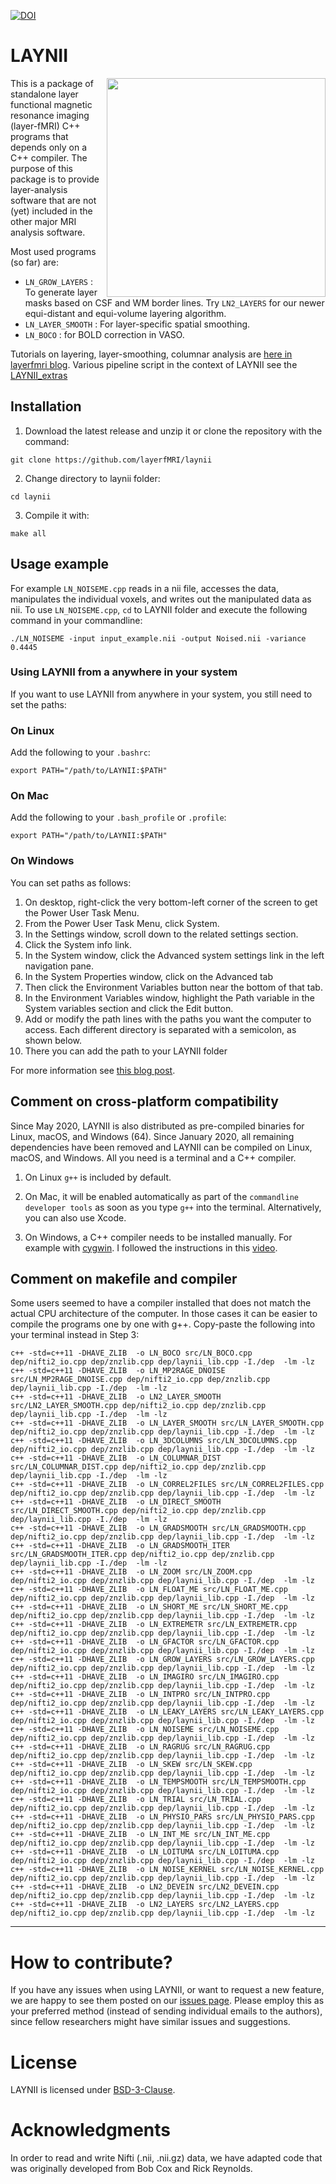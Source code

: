 [![DOI](https://zenodo.org/badge/DOI/10.5281/zenodo.3514297.svg)](https://doi.org/10.5281/zenodo.3514297)

# LAYNII
<img src="https://layerfmri.files.wordpress.com/2018/01/sensory_motor_grid.png" width=350 align="right" />

This is a package of standalone layer functional magnetic resonance imaging (layer-fMRI) C++ programs that depends only on a C++ compiler. The purpose of this package is to provide layer-analysis software that are not (yet) included in the other major MRI analysis software.

Most used programs (so far) are:
- `LN_GROW_LAYERS` : To generate layer masks based on CSF and WM border lines. Try `LN2_LAYERS` for our newer equi-distant and equi-volume layering algorithm.
- `LN_LAYER_SMOOTH` : For layer-specific spatial smoothing.
- `LN_BOCO` : for BOLD correction in VASO.

Tutorials on layering, layer-smoothing, columnar analysis are [here in layerfmri blog](https://layerfmri.com/category/code/).
Various pipeline script in the context of LAYNII see the [LAYNII_extras](https://github.com/ofgulban/LAYNII_extras)

## Installation
1. Download the latest release and unzip it or clone the repository with the command:
```
git clone https://github.com/layerfMRI/laynii
```

2. Change directory to laynii folder:
```
cd laynii
```

3. Compile it with:
```
make all
```

## Usage example
For example `LN_NOISEME.cpp` reads in a nii file, accesses the data, manipulates the individual voxels, and writes out the manipulated data as nii. To use `LN_NOISEME.cpp`, `cd` to LAYNII folder and execute the following command in your commandline:
```
./LN_NOISEME -input input_example.nii -output Noised.nii -variance 0.4445
```

### Using LAYNII from a anywhere in your system
If you want to use LAYNII from anywhere in your system, you still need to set the paths:

### On Linux
Add the following to your `.bashrc`:
```
export PATH="/path/to/LAYNII:$PATH"
```

### On Mac
Add the following to your `.bash_profile` or `.profile`:
```
export PATH="/path/to/LAYNII:$PATH"
```

### On Windows
You can set paths as follows:
1. On desktop, right-click the very bottom-left corner of the screen to get the Power User Task Menu.
2. From the Power User Task Menu, click System.
3. In the Settings window, scroll down to the related settings section.
4. Click the System info link.
5. In the System window, click the Advanced system settings link in the left navigation pane.
6. In the System Properties window, click on the Advanced tab
7. Then click the Environment Variables button near the bottom of that tab.
8. In the Environment Variables window, highlight the Path variable in the System variables section and click the Edit button.
9. Add or modify the path lines with the paths you want the computer to access. Each different directory is separated with a semicolon, as shown below.
10. There you can add the path to your LAYNII folder

For more information see [this blog post](https://layerfmri.com/2017/11/30/using-a-standalone-nii-i-o-in-c/).

## Comment on cross-platform compatibility
Since May 2020, LAYNII is also distributed as pre-compiled binaries for Linux, macOS, and Windows (64). 
Since January 2020, all remaining dependencies have been removed and LAYNII can be compiled on Linux, macOS, and Windows. All you need is a terminal and a C++ compiler.

1. On Linux `g++` is included by default.

2. On Mac, it will be enabled automatically as part of the `commandline developer tools` as soon as you type `g++` into the terminal. Alternatively, you can also use Xcode.

3. On Windows, a C++ compiler needs to be installed manually. For example with [cygwin](https://cygwin.com/). I followed the instructions in this [video](https://www.youtube.com/watch?v=DAlS4hF_PbY).

## Comment on makefile and compiler
Some users seemed to have a compiler installed that does not match the actual CPU architecture of the computer. In those cases it can be easier to compile the programs one by one with g++. Copy-paste the following into your terminal instead in Step 3:

```
c++ -std=c++11 -DHAVE_ZLIB  -o LN_BOCO src/LN_BOCO.cpp dep/nifti2_io.cpp dep/znzlib.cpp dep/laynii_lib.cpp -I./dep  -lm -lz
c++ -std=c++11 -DHAVE_ZLIB  -o LN_MP2RAGE_DNOISE src/LN_MP2RAGE_DNOISE.cpp dep/nifti2_io.cpp dep/znzlib.cpp dep/laynii_lib.cpp -I./dep  -lm -lz
c++ -std=c++11 -DHAVE_ZLIB  -o LN2_LAYER_SMOOTH src/LN2_LAYER_SMOOTH.cpp dep/nifti2_io.cpp dep/znzlib.cpp dep/laynii_lib.cpp -I./dep  -lm -lz
c++ -std=c++11 -DHAVE_ZLIB  -o LN_LAYER_SMOOTH src/LN_LAYER_SMOOTH.cpp dep/nifti2_io.cpp dep/znzlib.cpp dep/laynii_lib.cpp -I./dep  -lm -lz
c++ -std=c++11 -DHAVE_ZLIB  -o LN_3DCOLUMNS src/LN_3DCOLUMNS.cpp dep/nifti2_io.cpp dep/znzlib.cpp dep/laynii_lib.cpp -I./dep  -lm -lz
c++ -std=c++11 -DHAVE_ZLIB  -o LN_COLUMNAR_DIST src/LN_COLUMNAR_DIST.cpp dep/nifti2_io.cpp dep/znzlib.cpp dep/laynii_lib.cpp -I./dep  -lm -lz
c++ -std=c++11 -DHAVE_ZLIB  -o LN_CORREL2FILES src/LN_CORREL2FILES.cpp dep/nifti2_io.cpp dep/znzlib.cpp dep/laynii_lib.cpp -I./dep  -lm -lz
c++ -std=c++11 -DHAVE_ZLIB  -o LN_DIRECT_SMOOTH src/LN_DIRECT_SMOOTH.cpp dep/nifti2_io.cpp dep/znzlib.cpp dep/laynii_lib.cpp -I./dep  -lm -lz
c++ -std=c++11 -DHAVE_ZLIB  -o LN_GRADSMOOTH src/LN_GRADSMOOTH.cpp dep/nifti2_io.cpp dep/znzlib.cpp dep/laynii_lib.cpp -I./dep  -lm -lz
c++ -std=c++11 -DHAVE_ZLIB  -o LN_GRADSMOOTH_ITER src/LN_GRADSMOOTH_ITER.cpp dep/nifti2_io.cpp dep/znzlib.cpp dep/laynii_lib.cpp -I./dep  -lm -lz
c++ -std=c++11 -DHAVE_ZLIB  -o LN_ZOOM src/LN_ZOOM.cpp dep/nifti2_io.cpp dep/znzlib.cpp dep/laynii_lib.cpp -I./dep  -lm -lz
c++ -std=c++11 -DHAVE_ZLIB  -o LN_FLOAT_ME src/LN_FLOAT_ME.cpp dep/nifti2_io.cpp dep/znzlib.cpp dep/laynii_lib.cpp -I./dep  -lm -lz
c++ -std=c++11 -DHAVE_ZLIB  -o LN_SHORT_ME src/LN_SHORT_ME.cpp dep/nifti2_io.cpp dep/znzlib.cpp dep/laynii_lib.cpp -I./dep  -lm -lz
c++ -std=c++11 -DHAVE_ZLIB  -o LN_EXTREMETR src/LN_EXTREMETR.cpp dep/nifti2_io.cpp dep/znzlib.cpp dep/laynii_lib.cpp -I./dep  -lm -lz
c++ -std=c++11 -DHAVE_ZLIB  -o LN_GFACTOR src/LN_GFACTOR.cpp dep/nifti2_io.cpp dep/znzlib.cpp dep/laynii_lib.cpp -I./dep  -lm -lz
c++ -std=c++11 -DHAVE_ZLIB  -o LN_GROW_LAYERS src/LN_GROW_LAYERS.cpp dep/nifti2_io.cpp dep/znzlib.cpp dep/laynii_lib.cpp -I./dep  -lm -lz
c++ -std=c++11 -DHAVE_ZLIB  -o LN_IMAGIRO src/LN_IMAGIRO.cpp dep/nifti2_io.cpp dep/znzlib.cpp dep/laynii_lib.cpp -I./dep  -lm -lz
c++ -std=c++11 -DHAVE_ZLIB  -o LN_INTPRO src/LN_INTPRO.cpp dep/nifti2_io.cpp dep/znzlib.cpp dep/laynii_lib.cpp -I./dep  -lm -lz
c++ -std=c++11 -DHAVE_ZLIB  -o LN_LEAKY_LAYERS src/LN_LEAKY_LAYERS.cpp dep/nifti2_io.cpp dep/znzlib.cpp dep/laynii_lib.cpp -I./dep  -lm -lz
c++ -std=c++11 -DHAVE_ZLIB  -o LN_NOISEME src/LN_NOISEME.cpp dep/nifti2_io.cpp dep/znzlib.cpp dep/laynii_lib.cpp -I./dep  -lm -lz
c++ -std=c++11 -DHAVE_ZLIB  -o LN_RAGRUG src/LN_RAGRUG.cpp dep/nifti2_io.cpp dep/znzlib.cpp dep/laynii_lib.cpp -I./dep  -lm -lz
c++ -std=c++11 -DHAVE_ZLIB  -o LN_SKEW src/LN_SKEW.cpp dep/nifti2_io.cpp dep/znzlib.cpp dep/laynii_lib.cpp -I./dep  -lm -lz
c++ -std=c++11 -DHAVE_ZLIB  -o LN_TEMPSMOOTH src/LN_TEMPSMOOTH.cpp dep/nifti2_io.cpp dep/znzlib.cpp dep/laynii_lib.cpp -I./dep  -lm -lz
c++ -std=c++11 -DHAVE_ZLIB  -o LN_TRIAL src/LN_TRIAL.cpp dep/nifti2_io.cpp dep/znzlib.cpp dep/laynii_lib.cpp -I./dep  -lm -lz
c++ -std=c++11 -DHAVE_ZLIB  -o LN_PHYSIO_PARS src/LN_PHYSIO_PARS.cpp dep/nifti2_io.cpp dep/znzlib.cpp dep/laynii_lib.cpp -I./dep  -lm -lz
c++ -std=c++11 -DHAVE_ZLIB  -o LN_INT_ME src/LN_INT_ME.cpp dep/nifti2_io.cpp dep/znzlib.cpp dep/laynii_lib.cpp -I./dep  -lm -lz
c++ -std=c++11 -DHAVE_ZLIB  -o LN_LOITUMA src/LN_LOITUMA.cpp dep/nifti2_io.cpp dep/znzlib.cpp dep/laynii_lib.cpp -I./dep  -lm -lz
c++ -std=c++11 -DHAVE_ZLIB  -o LN_NOISE_KERNEL src/LN_NOISE_KERNEL.cpp dep/nifti2_io.cpp dep/znzlib.cpp dep/laynii_lib.cpp -I./dep  -lm -lz
c++ -std=c++11 -DHAVE_ZLIB  -o LN2_DEVEIN src/LN2_DEVEIN.cpp dep/nifti2_io.cpp dep/znzlib.cpp dep/laynii_lib.cpp -I./dep  -lm -lz
c++ -std=c++11 -DHAVE_ZLIB  -o LN2_LAYERS src/LN2_LAYERS.cpp dep/nifti2_io.cpp dep/znzlib.cpp dep/laynii_lib.cpp -I./dep  -lm -lz
```
---
# How to contribute?
If you have any issues when using LAYNII, or want to request a new feature, we are happy to see them posted on our [issues page](https://github.com/layerfMRI/LAYNII/issues). Please employ this as your preferred method (instead of sending individual emails to the authors), since fellow researchers might have similar issues and suggestions.

# License
LAYNII is licensed under [BSD-3-Clause](https://opensource.org/licenses/BSD-3-Clause).

# Acknowledgments
In order to read and write Nifti (.nii, .nii.gz) data, we have adapted code that was originally developed from Bob Cox and Rick Reynolds.
